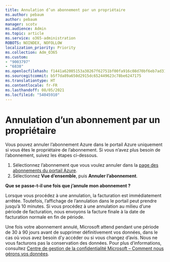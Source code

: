 ```yaml
---
title: Annulation d’un abonnement par un propriétaire
ms.author: pebaum
author: pebaum
manager: scotv
ms.audience: Admin
ms.topic: article
ms.service: o365-administration
ROBOTS: NOINDEX, NOFOLLOW
localization_priority: Priority
ms.collection: Adm_O365
ms.custom:
- "9003797"
- "6838"
ms.openlocfilehash: f1441a62005153a38267f62751bf00fa916c08d70bf6eb7ad31135a262bd5363
ms.sourcegitcommit: b5f7da89a650d2915dc652449623c78be6247175
ms.translationtype: HT
ms.contentlocale: fr-FR
ms.lasthandoff: 08/05/2021
ms.locfileid: "54045910"
---
```

# <a name="cancellation-of-a-subscription-by-owner"></a>Annulation d’un abonnement par un propriétaire

Vous pouvez annuler l’abonnement Azure dans le portail Azure uniquement si vous êtes le propriétaire de l’abonnement. Si vous n’avez plus besoin de l’abonnement, suivez les étapes ci-dessous.

1. Sélectionnez l’abonnement que vous voulez annuler dans la [page des abonnements du portail Azure](https://ms.portal.azure.com/#blade/Microsoft_Azure_Billing/SubscriptionsBlade).
2. Sélectionnez **Vue d’ensemble**, puis **Annuler l’abonnement**.

**Que se passe-t-il une fois que j’annule mon abonnement ?**

Lorsque vous procédez à une annulation, la facturation est immédiatement arrêtée. Toutefois, l’affichage de l’annulation dans le portail peut prendre jusqu’à 10 minutes. Si vous procédez à une annulation au milieu d’une période de facturation, nous envoyons la facture finale à la date de facturation normale en fin de période.

Une fois votre abonnement annulé, Microsoft attend pendant une période de 30 à 90 jours avant de supprimer définitivement vos données, dans le cas où vous avez besoin d’y accéder ou si vous changez d’avis. Nous ne vous facturons pas la conservation des données. Pour plus d’informations, consultez [Centre de gestion de la confidentialité Microsoft – Comment nous gérons vos données](https://www.microsoft.com/trust-center/privacy/data-management#leave).


